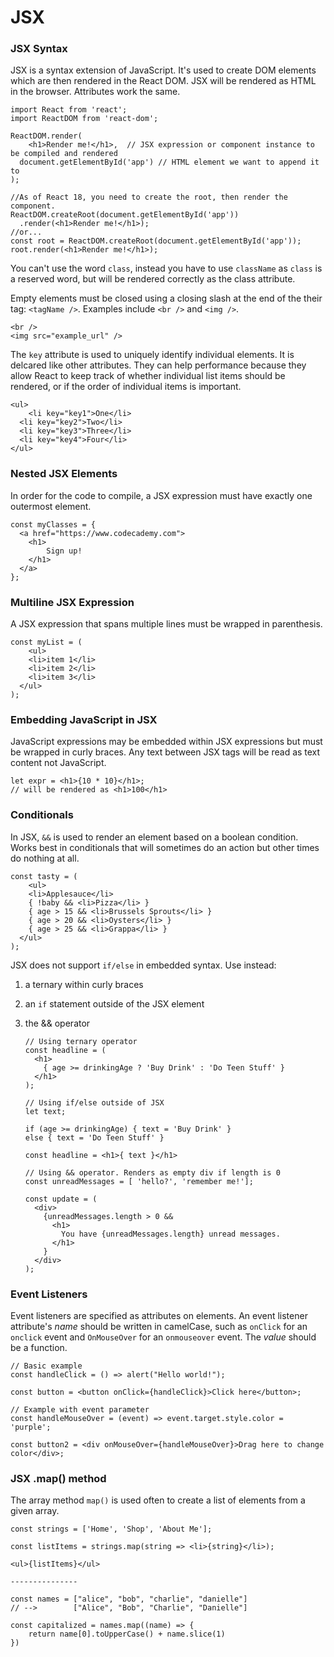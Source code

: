 # JSX

### JSX Syntax

JSX is a syntax extension of JavaScript. It's used to create DOM elements which are then rendered in the React DOM. JSX will be rendered as HTML in the browser. Attributes work the same.

```react
import React from 'react';
import ReactDOM from 'react-dom';

ReactDOM.render(
	<h1>Render me!</h1>,  // JSX expression or component instance to be compiled and rendered
  document.getElementById('app') // HTML element we want to append it to
);

//As of React 18, you need to create the root, then render the component.
ReactDOM.createRoot(document.getElementById('app'))
  .render(<h1>Render me!</h1>);
//or...
const root = ReactDOM.createRoot(document.getElementById('app'));
root.render(<h1>Render me!</h1>);
```

You can't use the word `class`, instead you have to use `className` as `class` is a reserved word, but will be rendered correctly as the class attribute.

Empty elements must be closed using a closing slash at the end of the their tag: `<tagName />`. Examples include `<br />` and `<img />`.

```react
<br />
<img src="example_url" />
```

The `key` attribute is used to uniquely identify individual elements. It is delcared like other attributes. They can help performance because they allow React to keep track of whether individual list items should be rendered, or if the order of individual items is important.

```react
<ul>
	<li key="key1">One</li>
  <li key="key2">Two</li>
  <li key="key3">Three</li>
  <li key="key4">Four</li>
</ul>
```



### Nested JSX Elements

In order for the code to compile, a JSX expression must have exactly one outermost element.

```react
const myClasses = {
  <a href="https://www.codecademy.com">
  	<h1>
  		Sign up!
  	</h1>
  </a>
};
```



### Multiline JSX Expression

A JSX expression that spans multiple lines must be wrapped in parenthesis.

```react
const myList = (
	<ul>
  	<li>item 1</li>
  	<li>item 2</li>
  	<li>item 3</li>
  </ul>
);
```



### Embedding JavaScript in JSX

JavaScript expressions may be embedded within JSX expressions but must be wrapped in curly braces. Any text between JSX tags will be read as text content not JavaScript.

```react
let expr = <h1>{10 * 10}</h1>;
// will be rendered as <h1>100</h1>
```



### Conditionals

In JSX, `&&` is used to render an element based on a boolean condition. Works best in conditionals that will sometimes do an action but other times do nothing at all.

```react
const tasty = (
	<ul>
  	<li>Applesauce</li>
    { !baby && <li>Pizza</li> }
    { age > 15 && <li>Brussels Sprouts</li> }
    { age > 20 && <li>Oysters</li> }
    { age > 25 && <li>Grappa</li> }
  </ul>
);
```

JSX does not support `if/else` in embedded syntax. Use instead:

1. a ternary within curly braces

2. an `if` statement outside of the JSX element

3. the && operator

   ```react
   // Using ternary operator
   const headline = (
     <h1>
       { age >= drinkingAge ? 'Buy Drink' : 'Do Teen Stuff' }
     </h1>
   );
    
   // Using if/else outside of JSX 
   let text;
    
   if (age >= drinkingAge) { text = 'Buy Drink' }
   else { text = 'Do Teen Stuff' }
    
   const headline = <h1>{ text }</h1>
    
   // Using && operator. Renders as empty div if length is 0
   const unreadMessages = [ 'hello?', 'remember me!'];
    
   const update = (
     <div>
       {unreadMessages.length > 0 &&
         <h1>
           You have {unreadMessages.length} unread messages.
         </h1>
       }
     </div>
   );
   ```

   

### Event Listeners

Event listeners are specified as attributes on elements. An event listener attribute's *name* should be written in camelCase, such as `onClick` for an `onclick` event and `OnMouseOver` for an `onmouseover` event. The *value* should be a function.

```react
// Basic example
const handleClick = () => alert("Hello world!");
 
const button = <button onClick={handleClick}>Click here</button>;
 
// Example with event parameter
const handleMouseOver = (event) => event.target.style.color = 'purple';
 
const button2 = <div onMouseOver={handleMouseOver}>Drag here to change color</div>;
```



### JSX .map() method

The array method `map()` is used often to create a list of elements from a given array.

```react
const strings = ['Home', 'Shop', 'About Me'];

const listItems = strings.map(string => <li>{string}</li>);

<ul>{listItems}</ul>

---------------
  
const names = ["alice", "bob", "charlie", "danielle"]
// -->        ["Alice", "Bob", "Charlie", "Danielle"]

const capitalized = names.map((name) => {
    return name[0].toUpperCase() + name.slice(1)
})
```

